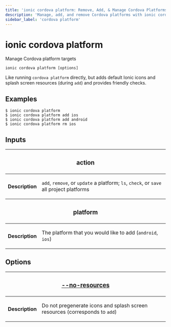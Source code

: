 ```yaml
---
title: 'ionic cordova platform: Remove, Add, & Manage Cordova Platforms'
description: 'Manage, add, and remove Cordova platforms with ionic cordova platform. Like running cordova directly, with added resources and providing friendly checks.'
sidebar_label: 'cordova platform'
---
```


# ionic cordova platform

Manage Cordova platform targets

```shell
ionic cordova platform [options]
```

Like running `cordova platform` directly, but adds default Ionic icons and splash screen resources (during `add`) and provides friendly checks.

## Examples

```shell
$ ionic cordova platform
$ ionic cordova platform add ios
$ ionic cordova platform add android
$ ionic cordova platform rm ios
```

## Inputs

<table className="reference-table">
  <thead>
    <tr>
      <th colSpan="2">
        <h3>action</h3>
      </th>
    </tr>
  </thead>
  <tbody>
    <tr>
      <th>Description</th>
      <td>
        <p>
          <code>add</code>, <code>remove</code>, or <code>update</code> a platform; <code>ls</code>, <code>check</code>,
          or <code>save</code> all project platforms
        </p>
      </td>
    </tr>
  </tbody>
  <thead>
    <tr>
      <th colSpan="2">
        <h3>platform</h3>
      </th>
    </tr>
  </thead>
  <tbody>
    <tr>
      <th>Description</th>
      <td>
        <p>
          The platform that you would like to add (<code>android</code>, <code>ios</code>)
        </p>
      </td>
    </tr>
  </tbody>
</table>

## Options

<table className="reference-table">
  <thead>
    <tr>
      <th colSpan="2">
        <h3>
          <a href="#option-resources" id="option-resources">
            --no-resources
          </a>
        </h3>
      </th>
    </tr>
  </thead>
  <tbody>
    <tr>
      <th>Description</th>
      <td>
        <p>
          Do not pregenerate icons and splash screen resources (corresponds to <code>add</code>)
        </p>
      </td>
    </tr>
  </tbody>
</table>
